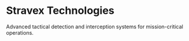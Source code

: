 # Stravex Technologies

Advanced tactical detection and interception systems for mission-critical operations.

